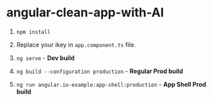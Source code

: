 # angular-clean-app-with-AI
1. `npm install`

2. Replace your ikey in `app.component.ts` file.

3. `ng serve` - **Dev build**

4. `ng build --configuration production` - **Regular Prod build**

5. `ng run angular.io-example:app-shell:production` - **App Shell Prod build**
